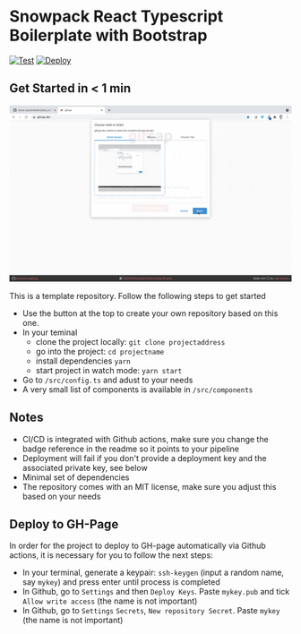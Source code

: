 # Snowpack React Typescript Boilerplate with Bootstrap

[![Test](https://github.com/nexys-system/boilerplate_snowpack_bootstrap/actions/workflows/test.yml/badge.svg)](https://github.com/nexys-system/boilerplate_snowpack_bootstrap/actions/workflows/test.yml)
[![Deploy](https://github.com/nexys-system/boilerplate_snowpack_bootstrap/actions/workflows/deploy.yml/badge.svg)](https://github.com/nexys-system/boilerplate_snowpack_bootstrap/actions/workflows/deploy.yml)

## Get Started in < 1 min

![](./recording.gif)

This is a template repository. Follow the following steps to get started

- Use the button at the top to create your own repository based on this one.
- In your teminal
  -  clone the project locally: `git clone projectaddress`
  -  go into the project: `cd projectname`
  -  install dependencies `yarn`
  -  start project in watch mode: `yarn start`
- Go to `/src/config.ts` and adust to your needs
- A very small list of components is available in `/src/components`

## Notes

- CI/CD is integrated with Github actions, make sure you change the badge reference in the readme so it points to your pipeline
- Deployment will fail if you don't provide a deployment key and the associated private key, see below
- Minimal set of dependencies
- The repository comes with an MIT license, make sure you adjust this based on your needs


## Deploy to GH-Page

In order for the project to deploy to GH-page automatically via Github actions, it is necessary for you to follow the next steps:
* In your terminal, generate a keypair: `ssh-keygen` (input a random name, say `mykey`) and press enter until process is completed
* In Github, go to `Settings` and then `Deploy Keys`. Paste `mykey.pub` and tick `Allow write access`  (the name is not important)
* In Github, go to `Settings` `Secrets`, `New repository Secret`. Paste `mykey` (the name is not important)

